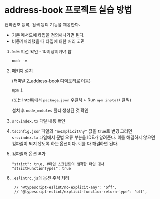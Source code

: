 # address-book 프로젝트 실습 방법

전화번호 등록, 검색 등의 기능을 제공한다.
- 기존 메서드에 타입을 정의해나가면 된다.
- 비동기처리했을 때 타입에 대한 처리 고민

1. 노드 버전 확인 - 10이상이어야 함

   `node -v`
2. 패키지 설치

   (터미널 2_address-book 디렉토리로 이동)

   `npm i`

   (또는 Intellij에서 `package.json` 우클릭 > Run `npm install` 클릭)

   설치 후 `node_modules` 폴더 생성된 것 확인
3. `src/index.tx` 파일 내용 확인
4. `tsconfig.json` 파일의 `"noImplicitAny"` 값을 `true`로 변경
   그러면 `src/index.tx` 파일에서 문법 오류 부분을 IDE가 알려준다. 이를 해결하지 않으면 컴파일이 되지 않도록 하는 옵션이다.
   이를 다 해결하면 된다.
5. 컴파일러 옵션 추가
   ```
   "strict": true, #타입 스크립트의 엄격한 타입 검사
   "strictFunctionTypes": true
   ```
6. `.eslintrc.js`의 옵션 주석 처리
   ```
    // '@typescript-eslint/no-explicit-any': 'off',
    // "@typescript-eslint/explicit-function-return-type": 'off',
   ```   


